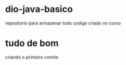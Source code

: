 # dio-java-basico

repositorio para armazenar todo codigo criado no curso

# tudo de bom

criando o primeiro comite
